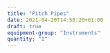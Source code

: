 ```yaml
---
title: "Pitch Pipes"
date: 2021-04-20T14:58:20+01:00
draft: true
equipment-group: "Instruments"
quantity: "1"
---
```


